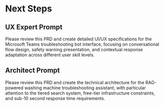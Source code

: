 # Next Steps

## UX Expert Prompt
Please review this PRD and create detailed UI/UX specifications for the Microsoft Teams troubleshooting bot interface, focusing on conversational flow design, safety warning presentation, and contextual response adaptation across different user skill levels.

## Architect Prompt
Please review this PRD and create the technical architecture for the RAG-powered washing machine troubleshooting assistant, with particular attention to the tiered search system, free-tier infrastructure constraints, and sub-10 second response time requirements.
